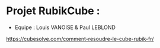 # Projet RubikCube :

- Equipe : Louis VANOISE & Paul LEBLOND

<!-- ## To open the graphical interface :

_Install gtk with brew :_

    > brew install gtk+3
    > make -->

https://cubesolve.com/comment-resoudre-le-cube-rubik-fr/
